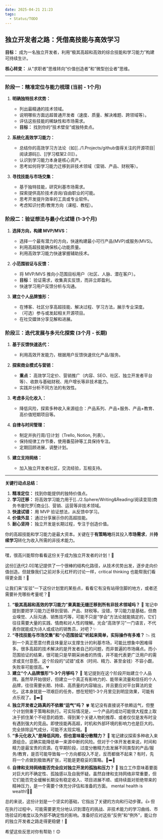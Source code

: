 ```yaml
---
date: 2025-04-21 21:23
tags:
  - Status/TODO
---
```


## 独立开发者之路：凭借高技能与高效学习

**目标：** 成为一名独立开发者，利用“极其高超和高效的综合技能和学习能力”构建可持续生计。

**核心转变：** 从“求职者”思维转向“价值创造者”和“微型创业者”思维。

---

### 阶段一：精准定位与能力梳理 (当前 - 1个月)

1.  **明确独特技术优势：**
    *   列出最精通的技术领域。
    *   说明哪些方面远超普通开发者（速度、质量、解决难题、跨领域等）。
    *   评估这些技能的稀缺性和市场需求。
    *   **目标：** 找到你的“技术壁垒”或独特卖点。

2.  **系统化高效学习能力：**
    *   总结你的高效学习方法论（如[[../1.Projects/github值得关注的开源项目|阅读源码]]、[[学习框架2.0]]）。
    *   认识到学习能力本身是核心资产。
    *   思考如何将学习能力迁移到非技术领域（营销、产品、财税等）。

3.  **寻找技能与市场交集：**
    *   基于独特技能，研究利基市场需求。
    *   探索提供高阶技术咨询/自由职业的可能。
    *   思考开发提升效率的工具或专业软件。
    *   考虑知识付费/教育方向（课程、教程）。

### 阶段二：验证想法与最小化试错 (1-3个月)

1.  **选择方向，构建 MVP/MVS：**
    *   选择一个最有潜力的方向，快速构建最小可行产品(MVP)或服务(MVS)。
    *   利用高超技能确保核心功能质量。
    *   利用高效学习能力快速掌握辅助技术。

2.  **小范围验证与反馈：**
    *   将 MVP/MVS 推向小范围目标用户（社区、人脉、潜在客户）。
    *   **目标：** 验证需求，收集真实反馈，而非立即盈利。
    *   快速学习用户反馈分析与沟通。

3.  **建立个人品牌雏形：**
    *   在博客、社区分享高超技能、解决过程、学习方法，展示专业深度。
    *   （可选）参与或发起相关开源项目。
    *   在社交媒体分享见解和进展。

### 阶段三：迭代发展与多元化探索 (3个月 - 长期)

1.  **基于反馈快速迭代：**
    *   利用高效开发能力，根据用户反馈快速优化产品/服务。

2.  **探索商业模式与营销：**
    *   **重点：** 高效学习定价、营销推广（内容、SEO、社区、独立开发者平台等）、收款与基础财税、用户增长等非技术能力。
    *   实践并分析不同方法的有效性。

3.  **考虑多元化收入：**
    *   降低风险，探索多种收入来源组合：产品系列、产品+服务、产品+教育、高价值短期项目等。

4.  **自律与时间管理：**
    *   制定并执行周/日计划（Trello, Notion, 列表）。
    *   保持规律工作节奏，使用番茄钟等工具保持专注。
    *   定期回顾进展，调整计划。

5.  **建立支持网络：**
    *   加入独立开发者社区，交流经验，互相支持。

---

**关键行动点总结：**

1.  **精准定位：** 找到你能提供的独特价值点。
2.  **学习迁移：** 将高效学习能力用于[[../2.Sphere/Writing&Reading/阅读变现(商务书曼陀罗)|商业]]、营销、运营等非技术领域。
3.  **快速试错：** 用 MVP 验证想法，从反馈中学习。
4.  **价值外显：** 通过分享展示你的高超技能。
5.  **耐心坚持：** 独立开发是长期过程，专注于创造价值。

你的高超技能和学习能力是最大资本。关键在于**有策略地**将其投入**市场需求**，并**持续学习**转化为收入所需的非技术能力。

---
嘿，很高兴能帮你看看这份关于成为独立开发者的计划！🚀

这份[[迭代2.0]]笔记提供了一个很棒的结构化路径，从技术优势出发，逐步走向价值创造。但就像我们之前对多元杠杆的讨论一样，critical thinking 也能帮我们看得更全面！🧐

让我们来“反驳”一下这份计划里的某些点，看看它有没有站得住脚的地方，或者还需要补充哪些考量呢？🤔

1.  **“极其高超和高效的学习能力”果真能无缝迁移到所有非技术领域吗？** 🤔 笔记中提到要把学习能力迁移到营销、产品、财税等。没错，学习能力是基础，但商业嗅觉、人际沟通、销售技巧等，可能不只是“学会”方法论就能搞定的，它们往往需要大量的实践、情商和对人性的理解。光会“高效学习”一门语言，不代表你就能成为诗人或成功的销售员，对吧？✨
2.  **“寻找技能与市场交集”和“小范围验证”听起来简单，实际操作有多难？** 📉 找到一个真正愿意付费且体量足以支撑生计的利基市场，可能比想象中困难得多。很多高超的技术解决的是开发者自己的问题，而非普遍的市场痛点。而小范围验证的结果，很可能只是早期采纳者的热情，并不能代表更广泛用户的需求或支付意愿。这个阶段的“试错”成本（时间、精力、甚至金钱）不容小觑，失败率可能很高。💔
3.  **建立“个人品牌雏形”1-3个月够吗？** 📣 笔记提到在这个阶段开始建立个人品牌。虽然早开始很好，但建立一个真正有影响力的、能带来流量和信任的个人品牌，往往需要长期、持续、高质量的内容输出，并且要应对平台算法的变化。这本身就是一项艰巨的任务，想在短短1-3个月里见到明显效果，可能有点乐观了。🚀➡️🐌
4.  **独立开发者之路真的不依赖“运气”吗？** 🍀 笔记没有直接说不依赖运气，但整个计划侧重于策略和执行。可实际情况是，一个产品的成功可能很大程度上取决于抓住某个不经意的趋势、得到某个关键人物的推荐、或者仅仅是发布时没有遇到强大的竞品。即使技能再高超，时机和外部环境的影响力也是巨大的。完全排除运气成分，可能不太现实哦。🎲
5.  **“多元化收入”是降低风险，但也意味着分散精力？** 🎯 笔记建议探索多种收入来源组合。这确实能降低单一来源中断的风险。但对于个体开发者来说，时间和精力是最宝贵的资源。在早期阶段，过度分散精力去发展不同类型的产品/服务/教育，是否可能导致每一个方向都投入不足，反而都做不起来？有时，先将一个点做到极致再扩张，可能是更稳妥的策略。🤔➡️🤯
6.  **自律和支持网络能否完全应对独立开发的孤独和压力？** 💪 独立工作意味着要面对巨大的不确定性、孤独感以及自我怀疑。虽然自律和支持网络非常重要，但它们能否完全缓解长期没有稳定收入、项目进展不顺、或持续面对拒绝带来的精神压力，是一个需要个体充分评估和准备的方面。 mental health is wealth!🧠✨

总的来说，这份计划是一个坚实的基础，它指出了关键的方向和行动步骤。👍 但在执行过程中，可能需要更充分地认识到潜在的挑战、非技术能力的学习曲线、市场验证的难度以及外部不确定性的影响。准备好应对这些“反例”和“例外”，能让你的独立开发者之路走得更稳健！💪

希望这些反思对你有帮助！😊